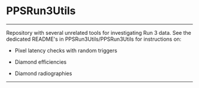 # PPSRun3Utils

--------------------------------------------------------------------------
Repository with several unrelated tools for investigating Run 3 data. 
See the dedicated README's in PPSRun3Utils/PPSRun3Utils for instructions 
on:

  - Pixel latency checks with random triggers

  - Diamond efficiencies

  - Diamond radiographies

--------------------------------------------------------------------------
